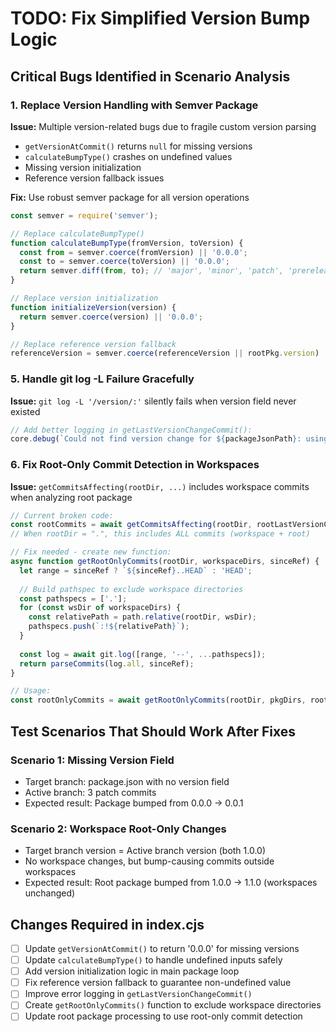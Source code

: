 # TODO: Fix Simplified Version Bump Logic

## Critical Bugs Identified in Scenario Analysis

### 1. Replace Version Handling with Semver Package
**Issue:** Multiple version-related bugs due to fragile custom version parsing
- `getVersionAtCommit()` returns `null` for missing versions
- `calculateBumpType()` crashes on undefined values
- Missing version initialization
- Reference version fallback issues

**Fix:** Use robust semver package for all version operations
```javascript
const semver = require('semver');

// Replace calculateBumpType()
function calculateBumpType(fromVersion, toVersion) {
  const from = semver.coerce(fromVersion) || '0.0.0';
  const to = semver.coerce(toVersion) || '0.0.0';
  return semver.diff(from, to); // 'major', 'minor', 'patch', 'prerelease', null
}

// Replace version initialization
function initializeVersion(version) {
  return semver.coerce(version) || '0.0.0';
}

// Replace reference version fallback  
referenceVersion = semver.coerce(referenceVersion || rootPkg.version) || '0.0.0';
```

### 5. Handle git log -L Failure Gracefully
**Issue:** `git log -L '/version/:'` silently fails when version field never existed
```javascript
// Add better logging in getLastVersionChangeCommit():
core.debug(`Could not find version change for ${packageJsonPath}: using file creation fallback`);
```

### 6. Fix Root-Only Commit Detection in Workspaces
**Issue:** `getCommitsAffecting(rootDir, ...)` includes workspace commits when analyzing root package
```javascript
// Current broken code:
const rootCommits = await getCommitsAffecting(rootDir, rootLastVersionCommit);
// When rootDir = ".", this includes ALL commits (workspace + root)

// Fix needed - create new function:
async function getRootOnlyCommits(rootDir, workspaceDirs, sinceRef) {
  let range = sinceRef ? `${sinceRef}..HEAD` : 'HEAD';
  
  // Build pathspec to exclude workspace directories  
  const pathspecs = ['.'];
  for (const wsDir of workspaceDirs) {
    const relativePath = path.relative(rootDir, wsDir);
    pathspecs.push(`:!${relativePath}`);
  }
  
  const log = await git.log([range, '--', ...pathspecs]);
  return parseCommits(log.all, sinceRef);
}

// Usage:
const rootOnlyCommits = await getRootOnlyCommits(rootDir, pkgDirs, rootLastVersionCommit);
```

## Test Scenarios That Should Work After Fixes

### Scenario 1: Missing Version Field
- Target branch: package.json with no version field
- Active branch: 3 patch commits  
- Expected result: Package bumped from 0.0.0 → 0.0.1

### Scenario 2: Workspace Root-Only Changes  
- Target branch version = Active branch version (both 1.0.0)
- No workspace changes, but bump-causing commits outside workspaces
- Expected result: Root package bumped from 1.0.0 → 1.1.0 (workspaces unchanged)

## Changes Required in index.cjs

- [ ] Update `getVersionAtCommit()` to return '0.0.0' for missing versions
- [ ] Update `calculateBumpType()` to handle undefined inputs safely  
- [ ] Add version initialization logic in main package loop
- [ ] Fix reference version fallback to guarantee non-undefined value
- [ ] Improve error logging in `getLastVersionChangeCommit()`
- [ ] Create `getRootOnlyCommits()` function to exclude workspace directories
- [ ] Update root package processing to use root-only commit detection